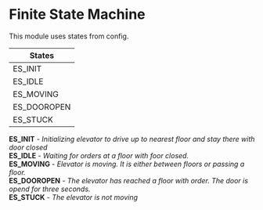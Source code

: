 
# Finite State Machine

This module uses states from config. 

|  States   | 
| --------- |
| ES_INIT   | 
| ES_IDLE   | 
|ES_MOVING  |            
|ES_DOOROPEN|
|ES_STUCK   |



**ES_INIT** - _Initializing elevator to drive up to nearest floor and stay there with door closed_  
**ES_IDLE** - _Waiting for orders at a floor with foor closed._  
**ES_MOVING** - _Elevator is moving.  It is either between floors or passing a floor._  
**ES_DOOROPEN** - _The elevator has reached a floor with order. The door is opend for three seconds._  
**ES_STUCK** - _The elevator is not moving_  

